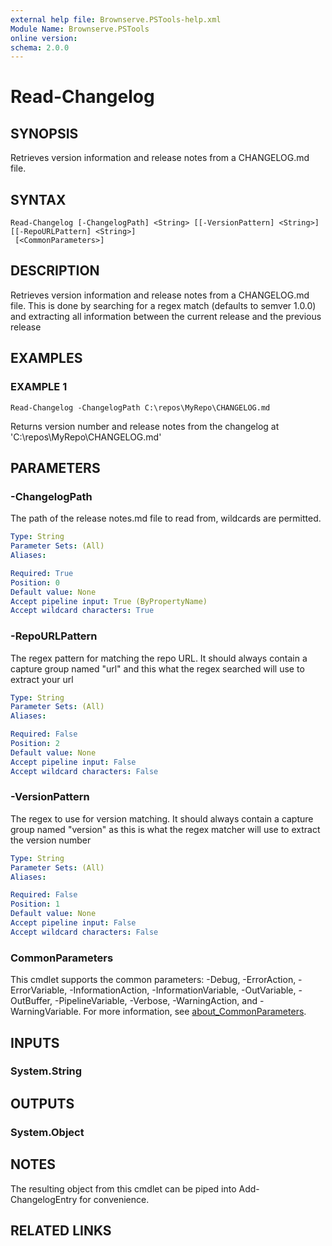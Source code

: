 ```yaml
---
external help file: Brownserve.PSTools-help.xml
Module Name: Brownserve.PSTools
online version:
schema: 2.0.0
---
```


# Read-Changelog

## SYNOPSIS
Retrieves version information and release notes from a CHANGELOG.md file.

## SYNTAX

```
Read-Changelog [-ChangelogPath] <String> [[-VersionPattern] <String>] [[-RepoURLPattern] <String>]
 [<CommonParameters>]
```

## DESCRIPTION
Retrieves version information and release notes from a CHANGELOG.md file.
This is done by searching for a regex match (defaults to semver 1.0.0) and extracting all information between the current release and the previous release

## EXAMPLES

### EXAMPLE 1
```
Read-Changelog -ChangelogPath C:\repos\MyRepo\CHANGELOG.md
```

Returns version number and release notes from the changelog at 'C:\repos\MyRepo\CHANGELOG.md'

## PARAMETERS

### -ChangelogPath
The path of the release notes.md file to read from, wildcards are permitted.

```yaml
Type: String
Parameter Sets: (All)
Aliases:

Required: True
Position: 0
Default value: None
Accept pipeline input: True (ByPropertyName)
Accept wildcard characters: True
```

### -RepoURLPattern
The regex pattern for matching the repo URL.
It should always contain a capture group named "url" and this what the regex searched will use to extract your url

```yaml
Type: String
Parameter Sets: (All)
Aliases:

Required: False
Position: 2
Default value: None
Accept pipeline input: False
Accept wildcard characters: False
```

### -VersionPattern
The regex to use for version matching.
It should always contain a capture group named "version" as this is what the regex matcher will use to extract the version number

```yaml
Type: String
Parameter Sets: (All)
Aliases:

Required: False
Position: 1
Default value: None
Accept pipeline input: False
Accept wildcard characters: False
```

### CommonParameters
This cmdlet supports the common parameters: -Debug, -ErrorAction, -ErrorVariable, -InformationAction, -InformationVariable, -OutVariable, -OutBuffer, -PipelineVariable, -Verbose, -WarningAction, and -WarningVariable. For more information, see [about_CommonParameters](http://go.microsoft.com/fwlink/?LinkID=113216).

## INPUTS

### System.String
## OUTPUTS

### System.Object
## NOTES
The resulting object from this cmdlet can be piped into Add-ChangelogEntry for convenience.

## RELATED LINKS
